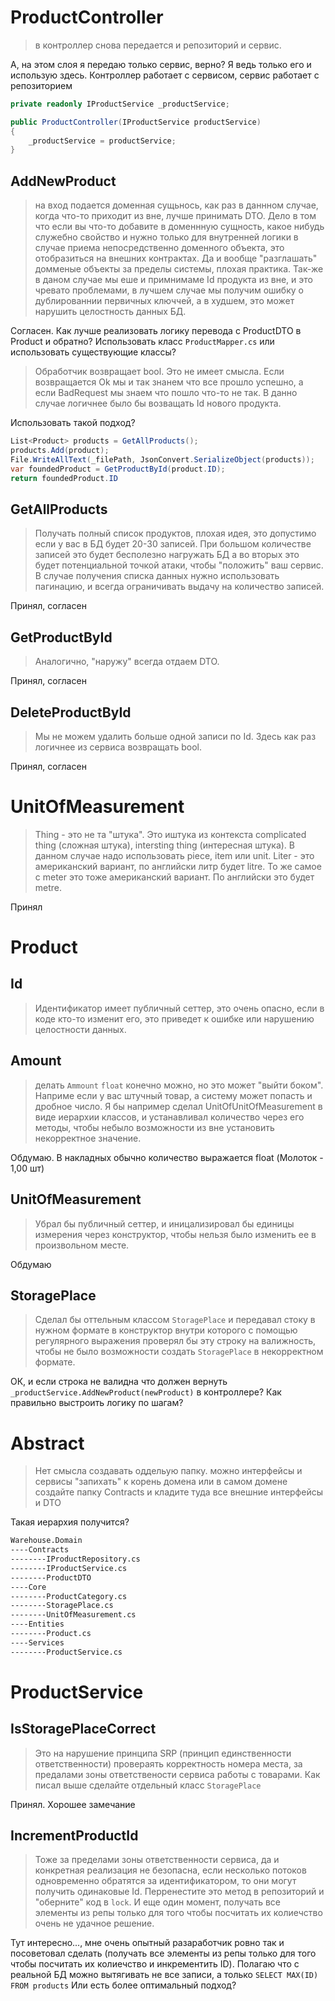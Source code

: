 # ProductController
> в контроллер снова передается и репозиторий и сервис.

А, на этом слоя я передаю только сервис, верно? Я ведь только его и использую здесь.
Контроллер работает с сервисом, сервис работает с репозиторием
```c#
private readonly IProductService _productService;

public ProductController(IProductService productService)
{
    _productService = productService;
}
```

## AddNewProduct
>на вход подается доменная сущьнось, как раз в даннном случае, когда что-то приходит из вне, лучше принимать DTO.
Дело в том что если вы что-то добавите в доменнную сущность, какое нибудь служебно свойство и нужно только для
внутренней логики в случае приема непосредственно доменного объекта, это отобразиться на внешних контрактах.
Да и вообще "разглашать" домменые объекты за пределы системы, плохая практика. Так-же в даном случае мы еше
и примнимаме Id продукта из вне, и это чревато проблемами, в лучшем случае мы получим ошибку о дублированнии
первичных ключчей, а в худшем, это может нарушить целостность данных БД.

Согласен. Как лучше реализовать логику перевода с ProductDTO в Product и обратно? Использовать класс `ProductMapper.cs`
или использовать существующие классы?
        
>Обработчик возвращает bool. Это не имеет смысла. Если возвращается Ok мы и так знанем что все прошло успешно,
а если  BadRequest мы знаем что пошло что-то не так. В данно случае логичнее было бы возващать Id нового продукта.

Использовать такой подход?
 ```c#
List<Product> products = GetAllProducts();
products.Add(product);
File.WriteAllText(_filePath, JsonConvert.SerializeObject(products));
var foundedProduct = GetProductById(product.ID);
return foundedProduct.ID
 ```


## GetAllProducts
>Получать полный список продуктов, плохая идея, это допустимо если у вас в БД будет 20-30 записей.
При большом количестве записей это будет бесполезно нагружать БД а во вторых это будет потенциальной
точкой атаки, чтобы "положить" ваш сервис. В случае получения списка данных нужно использовать пагинацию,
и всегда ограничивать выдачу на количество записей.

Принял, согласен

## GetProductById
>Аналогично, "наружу" всегда отдаем DTO.

Принял, согласен

## DeleteProductById
>Мы не можем удалить больше одной записи по Id. Здесь как раз логичнее из сервиса возвращать bool.

Принял, согласен

# UnitOfMeasurement
>Thing - это не та "штука". Это иштука из контекста complicated thing (сложная штука),
intersting thing (интересная штука). В данном случае надо использовать  piece, item или unit.
Liter - это американский вариант, по английски литр будет litre. То же самое с meter это тоже
американский вариант. По английски это будет metre.

Принял


# Product
## Id
>Идентификатор имеет публичный сеттер, это очень опасно, если в коде кто-то изменит его, это приведет
к ошибке или нарушению целостности данных.

## Amount
>делать `Ammount` `float` конечно можно, но это может "выйти боком". Наприме если у вас штучный товар,
а систему может попасть и дробное число. Я бы например сделал UnitOfUnitOfMeasurement в виде иерархии
классов, и устанавливал количество через его методы, чтобы небыло возможности из вне установить некорректное значение.

Обдумаю. В накладных обычно количество выражается float (Молоток - 1,00 шт)

## UnitOfMeasurement
>Убрал бы публичный сеттер, и иницализировал бы единицы измерения через конструктор, чтобы нельзя
было изменить ее в произвольном месте.

Обдумаю

## StoragePlace
>Сделал бы оттельным классом `StoragePlace` и передавал стоку в нужном формате в конструктор внутри которого
с помощью регулярного выражения проверял бы эту строку на валижность, чтобы не было возможности
создать `StoragePlace` в некорректном формате.

ОК, и если строка не валидна что должен вернуть `_productService.AddNewProduct(newProduct)` в контроллере?
Как правильно выстроить логику по шагам?

# Abstract
>Нет смысла создавать оддельую папку. можно интерфейсы и сервисы "запихать" к корень домена или в самом
домене создайте папку Contracts и кладите туда все внешние интерфейсы и DTO

Такая иерархия получится?
```cmd
Warehouse.Domain
----Contracts
--------IProductRepository.cs
--------IProductService.cs
--------ProductDTO
----Core
--------ProductCategory.cs
--------StoragePlace.cs
--------UnitOfMeasurement.cs
----Entities
--------Product.cs
----Services
--------ProductService.cs
```


# ProductService
## IsStoragePlaceCorrect
>Это на нарушение принципа SRP (принцип единственности ответственности) провераять корректность номера места,
за предалами зоны ответствености сервиса работы с товарами. Как писал выше сделайте отдельный класс `StoragePlace` 

Принял. Хорошее замечание

## IncrementProductId
>Тоже за пределами зоны ответственности сервиса, да и конкретная реализация не безопасна, если несколько потоков
одновременно обратятся за идентификатором, то они могут получить одинаковые Id. Перренестите это метод в репозиторий
и "оберните" код в `lock`. И еще один момент, получать все элементы из репы только для того чтобы посчитать их
колиечство очень не удачное решение.

Тут интересно..., мне очень опытный разаработчик ровно так и посоветовал сделать
(получать все элементы из репы только для того чтобы посчитать их
колиечство и инкрементить ID). Полагаю что с реальной БД можно вытягивать не все записи, а только `SELECT MAX(ID) FROM products`
Или есть более оптимальный подход?
